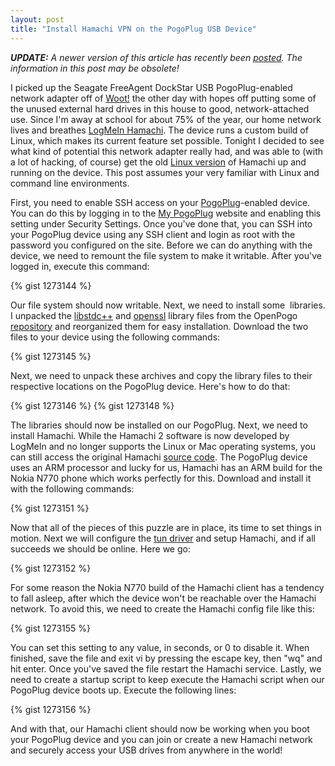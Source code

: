 ```yaml
---
layout: post
title: "Install Hamachi VPN on the PogoPlug USB Device"
---
```


_**UPDATE:** A newer version of this article has recently been [posted](http://mbmccormick.com/2010/09/install-hamachi-vpn-on-the-pogoplug-usb-device-updated/). The information in this post may be obsolete!_

I picked up the Seagate FreeAgent DockStar USB PogoPlug-enabled network adapter off of [Woot!](http://woot.com/Forums/ViewPost.aspx?PostID=4000272) the other day with hopes off putting some of the unused external hard drives in this house to good, network-attached use. Since I'm away at school for about 75% of the year, our home network lives and breathes [LogMeIn Hamachi](https://secure.logmein.com/products/hamachi2/). The device runs a custom build of Linux, which makes its current feature set possible. Tonight I decided to see what kind of potential this network adapter really had, and was able to (with a lot of hacking, of course) get the old [Linux version](http://files.hamachi.cc/linux/nokia-770/) of Hamachi up and running on the device. This post assumes your very familiar with Linux and command line environments.

First, you need to enable SSH access on your [PogoPlug](http://pogoplug.com/)-enabled device. You can do this by logging in to the [My PogoPlug](http://my.pogoplug.com/) website and enabling this setting under Security Settings. Once you've done that, you can SSH into your PogoPlug device using any SSH client and login as root with the password you configured on the site. Before we can do anything with the device, we need to remount the file system to make it writable. After you've logged in, execute this command:

{% gist 1273144 %}

Our file system should now writable. Next, we need to install some  libraries. I unpacked the [libstdc++](http://gcc.gnu.org/libstdc++/) and [openssl](http://www.openssl.org/) library files from the OpenPogo [repository](http://openpogo.com/repo/) and reorganized them for easy installation. Download the two files to your device using the following commands:

{% gist 1273145 %}

Next, we need to unpack these archives and copy the library files to their respective locations on the PogoPlug device. Here's how to do that:

{% gist 1273146 %} {% gist 1273148 %}

The libraries should now be installed on our PogoPlug. Next, we need to install Hamachi. While the Hamachi 2 software is now developed by LogMeIn and no longer supports the Linux or Mac operating systems, you can still access the original Hamachi [source code](http://files.hamachi.cc/linux/). The PogoPlug device uses an ARM processor and lucky for us, Hamachi has an ARM build for the Nokia N770 phone which works perfectly for this. Download and install it with the following commands:

{% gist 1273151 %}

Now that all of the pieces of this puzzle are in place, its time to set things in motion. Next we will configure the [tun driver](http://en.wikipedia.org/wiki/TUN/TAP) and setup Hamachi, and if all succeeds we should be online. Here we go:

{% gist 1273152 %}

For some reason the Nokia N770 build of the Hamachi client has a tendency to fall asleep, after which the device won't be reachable over the Hamachi network. To avoid this, we need to create the Hamachi config file like this:

{% gist 1273155 %}

You can set this setting to any value, in seconds, or 0 to disable it. When finished, save the file and exit vi by pressing the escape key, then "wq" and hit enter. Once you've saved the file restart the Hamachi service. Lastly, we need to create a startup script to keep execute the Hamachi script when our PogoPlug device boots up. Execute the following lines:

{% gist 1273156 %}

And with that, our Hamachi client should now be working when you boot your PogoPlug device and you can join or create a new Hamachi network and securely access your USB drives from anywhere in the world!
